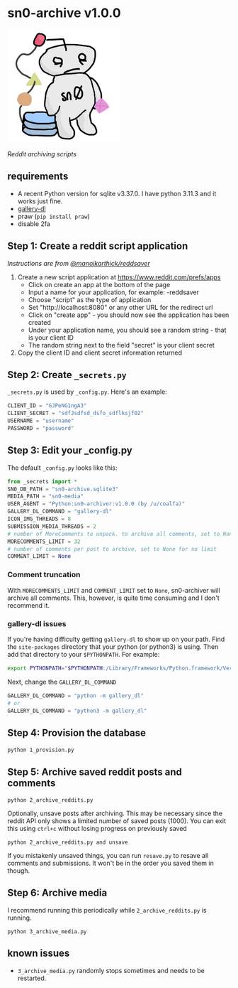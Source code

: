 # sn0-archive v1.0.0

<img src="./misc/icon.png" max-width="10%"/>

*Reddit archiving scripts*

## requirements

- A recent Python version for sqlite v3.37.0. I have python 3.11.3 and it works just fine.
- [gallery-dl](https://github.com/mikf/gallery-dl)
- praw (`pip install praw`)
- disable 2fa

## Step 1: Create a reddit script application

*Instructions are from [@manojkarthick/reddsaver](https://github.com/manojkarthick/reddsaver)*

1. Create a new script application at https://www.reddit.com/prefs/apps
   - Click on create an app at the bottom of the page
   - Input a name for your application, for example: -reddsaver
   - Choose "script" as the type of application
   - Set "http://localhost:8080" or any other URL for the redirect url
   - Click on "create app" - you should now see the application has been created
   - Under your application name, you should see a random string - that is your client ID
   - The random string next to the field "secret" is your client secret
2. Copy the client ID and client secret information returned

## Step 2: Create `_secrets.py`

`_secrets.py` is used by `_config.py`. Here's an example:

```py
CLIENT_ID = "GJPeNG1ngA3"
CLIENT_SECRET = "sdfJsdfsd_dsfo_sdflksjf02"
USERNAME = "username"
PASSWORD = "password"
```

## Step 3: Edit your _config.py

The default `_config.py` looks like this:

```py
from _secrets import *
SN0_DB_PATH = "sn0-archive.sqlite3"
MEDIA_PATH = "sn0-media"
USER_AGENT = "Python:sn0-archiver:v1.0.0 (by /u/coalfa)"
GALLERY_DL_COMMAND = "gallery-dl"
ICON_IMG_THREADS = 8
SUBMISSION_MEDIA_THREADS = 2
# number of MoreComments to unpack. to archive all comments, set to None
MORECOMMENTS_LIMIT = 32
# number of comments per post to archive, set to None for no limit
COMMENT_LIMIT = None
```

### Comment truncation

With `MORECOMMENTS_LIMIT` and `COMMENT_LIMIT` set to `None`, sn0-archiver will archive all comments. This, however, is quite time consuming and I don't recommend it.

### gallery-dl issues

If you're having difficulty getting `gallery-dl` to show up on your path. Find the `site-packages` directory that your python (or python3) is using. Then add that directory to your `$PYTHONPATH`. For example:

```bash
export PYTHONPATH="$PYTHONPATH:/Library/Frameworks/Python.framework/Versions/3.11/lib/python3.11/site-packages"
```

Next, change the `GALLERY_DL_COMMAND`

```py
GALLERY_DL_COMMAND = "python -m gallery_dl"
# or
GALLERY_DL_COMMAND = "python3 -m gallery_dl"
```

## Step 4: Provision the database

```shell
python 1_provision.py
```

## Step 5: Archive saved reddit posts and comments

```shell
python 2_archive_reddits.py
```

Optionally, unsave posts after archiving. This may be necessary since the reddit API only shows a limited number of saved posts (1000). You can exit this using `ctrl+c` without losing progress on previously saved 

```shell
python 2_archive_reddits.py and unsave
```

If you mistakenly unsaved things, you can run `resave.py` to resave all comments and submissions. It won't be in the order you saved them in though.

## Step 6: Archive media

I recommend running this periodically while `2_archive_reddits.py` is running.

```shell
python 3_archive_media.py
```

## known issues

- `3_archive_media.py` randomly stops sometimes and needs to be restarted.
